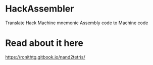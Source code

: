 # HackAssembler
 Translate Hack Machine mnemonic Assembly code to Machine code
# Read about it here
https://ronithtg.gitbook.io/nand2tetris/
